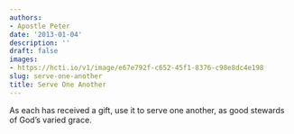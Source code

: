 ```yaml
---
authors:
- Apostle Peter
date: '2013-01-04'
description: ''
draft: false
images:
- https://hcti.io/v1/image/e67e792f-c652-45f1-8376-c98e8dc4e198
slug: serve-one-another
title: Serve One Another
---
```


As each has received a gift, use it to serve one another, as good stewards of God’s varied grace.